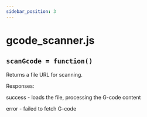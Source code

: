 ```yaml
---
sidebar_position: 3
---
```

# gcode_scanner.js

## `scanGcode = function()`

Returns a file URL for scanning.

Responses:

success - loads the file, processing the G-code content 

error - failed to fetch G-code